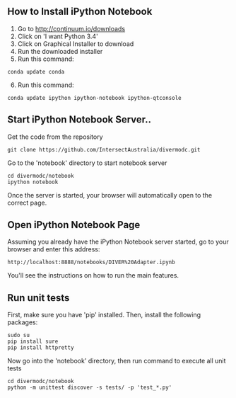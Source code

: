 ## How to Install iPython Notebook 

1. Go to http://continuum.io/downloads
2. Click on 'I want Python 3.4'
3. Click on Graphical Installer to download
4. Run the downloaded installer
5. Run this command: 
```
conda update conda
```
6. Run this command: 
```
conda update ipython ipython-notebook ipython-qtconsole
```


## Start iPython Notebook Server..

Get the code from the repository
```
git clone https://github.com/IntersectAustralia/divermodc.git
```

Go to the 'notebook' directory to start notebook server
```
cd divermodc/notebook
ipython notebook
```

Once the server is started, your browser will automatically open to the correct page. 

## Open iPython Notebook Page 
Assuming you already have the iPython Notebook server started, go to your browser and enter this address:
```
http://localhost:8888/notebooks/DIVER%20Adapter.ipynb
```
You'll see the instructions on how to run the main features. 

## Run unit tests

First, make sure you have 'pip' installed. Then, install the following packages:

```
sudo su
pip install sure
pip install httpretty
```

Now go into the 'notebook' directory, then run command to execute all unit tests

```
cd divermodc/notebook
python -m unittest discover -s tests/ -p 'test_*.py'
```
